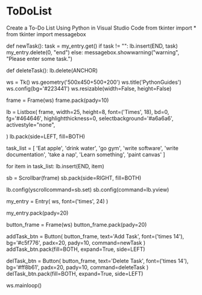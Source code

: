 # ToDoList
Create a To-Do List Using Python in Visual Studio Code
from tkinter import *
from tkinter import messagebox

def newTask():
    task = my_entry.get()
    if task != "":
        lb.insert(END, task)
        my_entry.delete(0, "end")
    else:
        messagebox.showwarning("warning", "Please enter some task.")

def deleteTask():
    lb.delete(ANCHOR)
    
ws = Tk()
ws.geometry('500x450+500+200')
ws.title('PythonGuides')
ws.config(bg='#223441')
ws.resizable(width=False, height=False)

frame = Frame(ws)
frame.pack(pady=10)

lb = Listbox(
    frame,
    width=25,
    height=8,
    font=('Times', 18),
    bd=0,
    fg='#464646',
    highlightthickness=0,
    selectbackground='#a6a6a6',
    activestyle="none",
    
)
lb.pack(side=LEFT, fill=BOTH)

task_list = [
    'Eat apple',
    'drink water',
    'go gym',
    'write software',
    'write documentation',
    'take a nap',
    'Learn something',
    'paint canvas'
    ]

for item in task_list:
    lb.insert(END, item)

sb = Scrollbar(frame)
sb.pack(side=RIGHT, fill=BOTH)

lb.config(yscrollcommand=sb.set)
sb.config(command=lb.yview)

my_entry = Entry(
    ws,
    font=('times', 24)
    )

my_entry.pack(pady=20)

button_frame = Frame(ws)
button_frame.pack(pady=20)

addTask_btn = Button(
    button_frame,
    text='Add Task',
    font=('times 14'),
    bg='#c5f776',
    padx=20,
    pady=10,
    command=newTask
)
addTask_btn.pack(fill=BOTH, expand=True, side=LEFT)

delTask_btn = Button(
    button_frame,
    text='Delete Task',
    font=('times 14'),
    bg='#ff8b61',
    padx=20,
    pady=10,
    command=deleteTask
)
delTask_btn.pack(fill=BOTH, expand=True, side=LEFT)


ws.mainloop()
